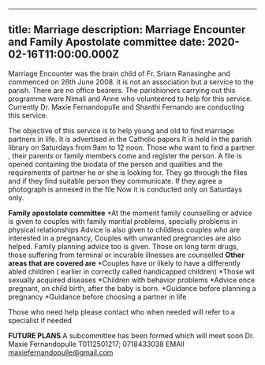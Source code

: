 
---
title: Marriage
description: Marriage Encounter and Family Apostolate committee 
date: 2020-02-16T11:00:00.000Z
---

Marriage Encounter was the brain child of Fr. Sriarn Ranasinghe and commenced on 26th June 2008. it is not an association but a service to the parish. There are no office bearers. The parishioners  carrying out this programme were Nimali and  Anne who volunteered to help for this service. Currently Dr. Maxie Fernandopulle and Shanthi Fernando are conducting this service.

The objective of this service is to help young and old to find marriage partners in life. It is advertised in the Catholic papers It is held in the parish library on Saturdays from 9am to 12 noon. Those who want to find a partner , their parents or family members come and register the person. A file is opened containing the biodata of the person and qualities and the requirements of partner he or she is looking for. They go through the files and if they find suitable person they communicate. If they agree a photograph is annexed in the file
Now it is conducted only on Saturdays only.

**Family apostolate committee**
*At the moment family counselling or advice is given to couples with family maritial problems, specially problems in physical relationships Advice is also given to childless couples who are interested in a pregnancy, Couples with unwanted pregnancies are also helped. Family planning advice too is given. Those on long term drugs, those suffering from terminal or incurable illnesses are counselled
**Other areas that are covered are**
*Couples have or likely to have a differently abled children ( earlier in correctly called handicapped children)
*Those wit sexually acquired diseases
*Children with behavior problems
*Advice once pregnant, on child birth, after the baby is born.
*Guidance before planning a pregnancy
*Guidance before choosing a partner in life

Those who need help please contact who when needed will refer to a specialist if needed

**FUTURE PLANS** 
A subcommittee has been formed which will meet soon
Dr. Maxie Fernandopulle T0112501217; 0718433038 
EMAIl maxiefernandopulle@gmail.com

